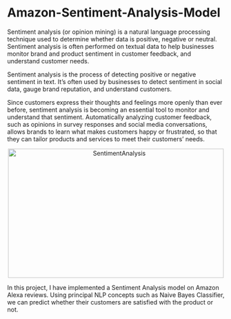 # Amazon-Sentiment-Analysis-Model

Sentiment analysis (or opinion mining) is a natural language processing technique used to determine whether data is positive, negative or neutral. Sentiment analysis is often performed on textual data to help businesses monitor brand and product sentiment in customer feedback, and understand customer needs.

Sentiment analysis is the process of detecting positive or negative sentiment in text. It’s often used by businesses to detect sentiment in social data, gauge brand reputation, and understand customers.

Since customers express their thoughts and feelings more openly than ever before, sentiment analysis is becoming an essential tool to monitor and understand that sentiment. Automatically analyzing customer feedback, such as opinions in survey responses and social media conversations, allows brands to learn what makes customers happy or frustrated, so that they can tailor products and services to meet their customers’ needs.

<p align="center">
    <img alt="SentimentAnalysis" title="DataScience" src="https://www.kdnuggets.com/images/sentiment-fig-1-689.jpg" width="500" height="300">
</p>

In this project, I have implemented a Sentiment Analysis model on Amazon Alexa reviews. Using principal NLP concepts such as Naive Bayes Classifier, we can predict whether their customers are satisfied with the product or not.
